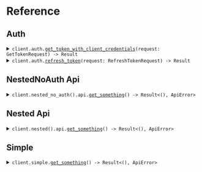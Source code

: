 # Reference
## Auth
<details><summary><code>client.auth.<a href="/src/api/resources/auth/client.rs">get_token_with_client_credentials</a>(request: GetTokenRequest) -> Result<TokenResponse, ApiError></code></summary>
<dl>
<dd>

#### 🔌 Usage

<dl>
<dd>

<dl>
<dd>

```rust
use seed_oauth_client_credentials::prelude::*;
use std::collections::HashMap;

#[tokio::main]
async fn main() {
    let config = ClientConfig {
        ..Default::default()
    };
    let client = OauthClientCredentialsClient::new(config).expect("Failed to build client");
    client
        .auth
        .get_token_with_client_credentials(
            &GetTokenRequest {
                cid: "cid".to_string(),
                csr: "csr".to_string(),
                scp: "scp".to_string(),
                entity_id: "entity_id".to_string(),
                audience: "https://api.example.com".to_string(),
                grant_type: "client_credentials".to_string(),
                scope: Some("scope".to_string()),
            },
            None,
        )
        .await;
}
```
</dd>
</dl>
</dd>
</dl>

#### ⚙️ Parameters

<dl>
<dd>

<dl>
<dd>

**cid:** `String` 
    
</dd>
</dl>

<dl>
<dd>

**csr:** `String` 
    
</dd>
</dl>

<dl>
<dd>

**scp:** `String` 
    
</dd>
</dl>

<dl>
<dd>

**entity_id:** `String` 
    
</dd>
</dl>

<dl>
<dd>

**audience:** `String` 
    
</dd>
</dl>

<dl>
<dd>

**grant_type:** `String` 
    
</dd>
</dl>

<dl>
<dd>

**scope:** `Option<String>` 
    
</dd>
</dl>
</dd>
</dl>


</dd>
</dl>
</details>

<details><summary><code>client.auth.<a href="/src/api/resources/auth/client.rs">refresh_token</a>(request: RefreshTokenRequest) -> Result<TokenResponse, ApiError></code></summary>
<dl>
<dd>

#### 🔌 Usage

<dl>
<dd>

<dl>
<dd>

```rust
use seed_oauth_client_credentials::prelude::*;
use std::collections::HashMap;

#[tokio::main]
async fn main() {
    let config = ClientConfig {
        ..Default::default()
    };
    let client = OauthClientCredentialsClient::new(config).expect("Failed to build client");
    client
        .auth
        .refresh_token(
            &RefreshTokenRequest {
                client_id: "client_id".to_string(),
                client_secret: "client_secret".to_string(),
                refresh_token: "refresh_token".to_string(),
                audience: "https://api.example.com".to_string(),
                grant_type: "refresh_token".to_string(),
                scope: Some("scope".to_string()),
            },
            None,
        )
        .await;
}
```
</dd>
</dl>
</dd>
</dl>

#### ⚙️ Parameters

<dl>
<dd>

<dl>
<dd>

**client_id:** `String` 
    
</dd>
</dl>

<dl>
<dd>

**client_secret:** `String` 
    
</dd>
</dl>

<dl>
<dd>

**refresh_token:** `String` 
    
</dd>
</dl>

<dl>
<dd>

**audience:** `String` 
    
</dd>
</dl>

<dl>
<dd>

**grant_type:** `String` 
    
</dd>
</dl>

<dl>
<dd>

**scope:** `Option<String>` 
    
</dd>
</dl>
</dd>
</dl>


</dd>
</dl>
</details>

## NestedNoAuth Api
<details><summary><code>client.nested_no_auth().api.<a href="/src/api/resources/nested_no_auth/api/client.rs">get_something</a>() -> Result<(), ApiError></code></summary>
<dl>
<dd>

#### 🔌 Usage

<dl>
<dd>

<dl>
<dd>

```rust
use seed_oauth_client_credentials::prelude::*;

#[tokio::main]
async fn main() {
    let config = ClientConfig {
        ..Default::default()
    };
    let client = OauthClientCredentialsClient::new(config).expect("Failed to build client");
    client.nested_no_auth.api.get_something(None).await;
}
```
</dd>
</dl>
</dd>
</dl>


</dd>
</dl>
</details>

## Nested Api
<details><summary><code>client.nested().api.<a href="/src/api/resources/nested/api/client.rs">get_something</a>() -> Result<(), ApiError></code></summary>
<dl>
<dd>

#### 🔌 Usage

<dl>
<dd>

<dl>
<dd>

```rust
use seed_oauth_client_credentials::prelude::*;

#[tokio::main]
async fn main() {
    let config = ClientConfig {
        ..Default::default()
    };
    let client = OauthClientCredentialsClient::new(config).expect("Failed to build client");
    client.nested.api.get_something(None).await;
}
```
</dd>
</dl>
</dd>
</dl>


</dd>
</dl>
</details>

## Simple
<details><summary><code>client.simple.<a href="/src/api/resources/simple/client.rs">get_something</a>() -> Result<(), ApiError></code></summary>
<dl>
<dd>

#### 🔌 Usage

<dl>
<dd>

<dl>
<dd>

```rust
use seed_oauth_client_credentials::prelude::*;

#[tokio::main]
async fn main() {
    let config = ClientConfig {
        ..Default::default()
    };
    let client = OauthClientCredentialsClient::new(config).expect("Failed to build client");
    client.simple.get_something(None).await;
}
```
</dd>
</dl>
</dd>
</dl>


</dd>
</dl>
</details>

